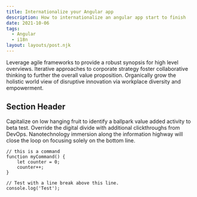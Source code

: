 ```yaml
---
title: Internationalize your Angular app
description: How to internationalize an angular app start to finish
date: 2021-10-06
tags:
  - Angular
  - i18n
layout: layouts/post.njk
---
```


Leverage agile frameworks to provide a robust synopsis for high level overviews. Iterative approaches to corporate strategy foster collaborative thinking to further the overall value proposition. Organically grow the holistic world view of disruptive innovation via workplace diversity and empowerment.

## Section Header

Capitalize on low hanging fruit to identify a ballpark value added activity to beta test. Override the digital divide with additional clickthroughs from DevOps. Nanotechnology immersion along the information highway will close the loop on focusing solely on the bottom line.

```js/2/2
// this is a command
function myCommand() {
	let counter = 0;
	counter++;
}

// Test with a line break above this line.
console.log('Test');
```
